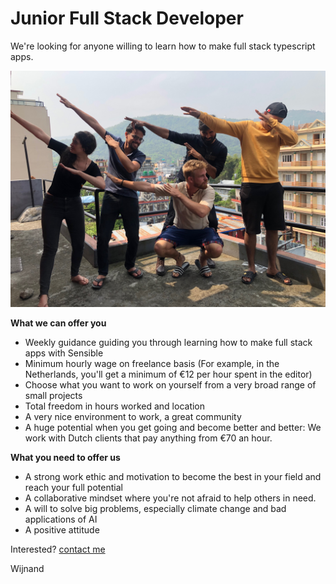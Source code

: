 # Junior Full Stack Developer

We're looking for anyone willing to learn how to make full stack typescript apps.

![our team](./cfa-team.jpeg)

**What we can offer you**

- Weekly guidance guiding you through learning how to make full stack apps with Sensible
- Minimum hourly wage on freelance basis (For example, in the Netherlands, you'll get a minimum of €12 per hour spent in the editor)
- Choose what you want to work on yourself from a very broad range of small projects
- Total freedom in hours worked and location
- A very nice environment to work, a great community
- A huge potential when you get going and become better and better: We work with Dutch clients that pay anything from €70 an hour.

**What you need to offer us**

- A strong work ethic and motivation to become the best in your field and reach your full potential
- A collaborative mindset where you're not afraid to help others in need.
- A will to solve big problems, especially climate change and bad applications of AI
- A positive attitude

Interested? [contact me](mailto:jobs@karsens.com)

Wijnand
